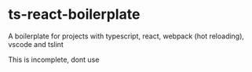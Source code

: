 # ts-react-boilerplate
A boilerplate for projects with typescript, react, webpack (hot reloading), vscode and tslint 

This is incomplete, dont use
